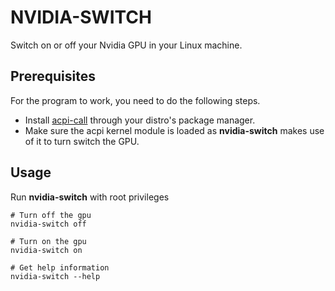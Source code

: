 # NVIDIA-SWITCH

Switch on or off your Nvidia GPU in your Linux machine.

## Prerequisites

For the program to work, you need to do the following steps.

- Install [acpi-call](https://github.com/mkottman/acpi_call) through your distro's package manager.
- Make sure the acpi kernel module is loaded as **nvidia-switch** makes use of it to turn switch the GPU.

## Usage

Run **nvidia-switch** with root privileges
```shell
# Turn off the gpu
nvidia-switch off

# Turn on the gpu
nvidia-switch on

# Get help information
nvidia-switch --help
  
```